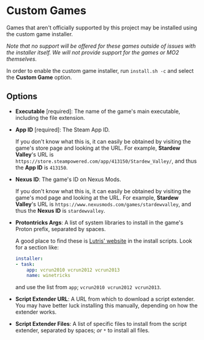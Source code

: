 # Custom Games

Games that aren't officially supported by this project may be installed using the custom game installer.

_Note that no support will be offered for these games outside of issues with the installer itself. We will not provide support for the games or MO2 themselves._

In order to enable the custom game installer, run `install.sh -c` and select the **Custom Game** option. 

## Options
- **Executable** [required]: The name of the game's main executable, including the file extension.

- **App ID** [required]: The Steam App ID. 

    If you don't know what this is, it can easily be obtained by visiting the game's store page and looking at the URL. For example, **Stardew Valley**'s URL is `https://store.steampowered.com/app/413150/Stardew_Valley/`, and thus the **App ID** is `413150`.

- **Nexus ID**: The game's ID on Nexus Mods.

    If you don't know what this is, it can easily be obtained by visiting the game's mod page and looking at the URL. For example, **Stardew Valley**'s URL is `https://www.nexusmods.com/games/stardewvalley`, and thus the **Nexus ID** is `stardewvalley`.

- **Protontricks Args**: A list of system libraries to install in the game's Proton prefix, separated by spaces.

    A good place to find these is [Lutris' website](https://lutris.net) in the install scripts. Look for a section like:
    ```yaml
    installer:
    - task:
        app: vcrun2010 vcrun2012 vcrun2013
        name: winetricks
    ```
    and use the list from `app`; `vcrun2010 vcrun2012 vcrun2013`.

- **Script Extender URL**: A URL from which to download a script extender. You may have better luck installing this manually, depending on how the extender works.

- **Script Extender Files**: A list of specific files to install from the script extender, separated by spaces; _or_ `*` to install all files.
